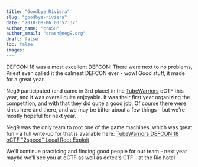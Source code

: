 ```yaml
---
title: "Goodbye Riviera"
slug: "goodbye-riviera"
date: "2010-08-06 00:57:37"
author_name: "craSH"
author_email: "crash@neg9.org"
draft: false
toc: false
images:
---
```


DEFCON 18 was a most excellent DEFCON! There were next to no problems, Priest even called it the calmest DEFCON ever - wow! Good stuff, it made for a great year.

Neg9 participated (and came in 3rd place) in the [TubeWarriors](http://tubewarriors.org/) oCTF this year, and it was overall quite enjoyable. It was their first year organizing the competition, and with that they did quite a good job. Of course there were kinks here and there, and we may be bitter about a few things - but we're mostly hopeful for next year.

Neg9 was the only team to root one of the game machines, which was great fun - a full write-up for that is available here: [TubeWarriors DEFCON 18 oCTF "2speed" Local Root Exploit](https://neg9.org/wiki/DC18-oCTF-2speed-local-root)

We'll continue practicing and finding good people for our team - next year maybe we'll see you at oCTF as well as ddtek's CTF - at the Rio hotel!
